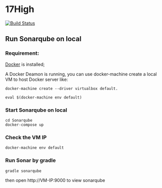 # 17High

[![Build Status](https://travis-ci.org/tw-wh-devops-community/17high.svg?branch=master)](https://travis-ci.org/tw-wh-devops-community/17high)

## Run Sonarqube on local

### Requirement:

[Docker](https://docs.docker.com/docker-for-mac/install/#download-docker-for-mac) is installed;

A Docker Deamon is running, you can use docker-machine create a local VM to host Docker server like:
```
docker-machine create --driver virtualbox default.
```
```
eval $(docker-machine env default)
```

### Start Sonarqube on local
```
cd Sonarqube
docker-compose up
```
### Check the VM IP
```
docker-machine env default
```

### Run Sonar by gradle
```
gradle sonarqube
```
then open http://VM-IP:9000 to view sonarqube
